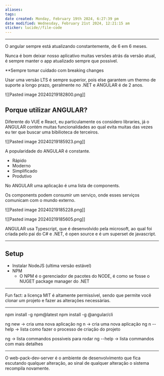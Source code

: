 ```yaml
---
aliases: 
tags: 
date created: Monday, February 19th 2024, 6:27:39 pm
date modified: Wednesday, February 21st 2024, 12:21:15 am
sticker: lucide//file-code
---
```

---

O angular sempre está atualizando constantemente, de 6 em 6 meses.

Nunca é bom deixar nosso aplicativo muitas versões atrás da versão atual, é sempre manter o app atualizado sempre que possível.

**Sempre tomar cuidado com breaking changes

Usar uma versão LTS é sempre superior, pois else garantem um thermo de suporte a longo prazo, geralmente no .NET e ANGULAR é de 2 anos.

![[Pasted image 20240219182800.png]]

## Porque utilizar ANGULAR?

Diferente do VUE e React, eu particulamente os considero libraries, já o ANGULAR contém muitas funcionalidades ao qual evita muitas das vezes eu ter que buscar uma bibilioteca de terceiros.

![[Pasted image 20240219185923.png]]

A popularidade do ANGULAR é constante.

- Rápido
- Moderno
- Simplificado
- Produtivo

No ANGULAR uma aplicação é uma lista de components.

Os components podem consumir um serviço, onde esses serviços comunicam com o mundo externo.

![[Pasted image 20240219185228.png]]

![[Pasted image 20240219185605.png]]

ANGULAR usa Typescript, que é desenvolvido pela microsoft, ao qual foi criada pelo pai do C# e .NET, é open source e é um superset de javascript.

---
## Setup

- Instalar NodeJS (ultima versão estável)
- NPM
	- O NPM é o gerenciador de pacotes do NODE, é como se fosse o NUGET package manager do .NET

---

Fun fact: a licença MIT é altamente permissível, sendo que permite você clonar um projeto e fazer as alterações necessárias.

---

npm install -g npm@latest
npm install -g @angular/cli

ng new -> cria uma nova aplicação
ng n -> cria uma nova aplicação
ng n --help -> lista como fazer o processo de criação do projeto

ng -> lista commandos possiveis para rodar
ng --help -> lista commandos com mais detalhes


---

O web-pack-dev-server é o ambiente de desenvolvimento que fica escutando qualquer alteração, ao sinal de qualquer alteração o sistema recompila novamente.